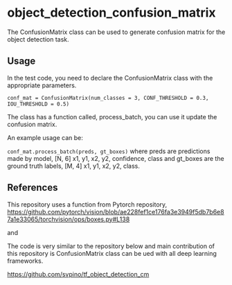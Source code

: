 # object_detection_confusion_matrix

The ConfusionMatrix class can be used to generate confusion matrix for the object detection task.

## Usage

In the test code, you need to declare the ConfusionMatrix class with the appropriate parameters.

`conf_mat = ConfusionMatrix(num_classes = 3, CONF_THRESHOLD = 0.3, IOU_THRESHOLD = 0.5)`

The class has a function called, process_batch, you can use it update the confusion matrix. 

An example usage can be:

`conf_mat.process_batch(preds, gt_boxes)` where preds are predictions made by model, [N, 6] x1, y1, x2, y2, confidence, class and gt_boxes are the ground truth labels, [M, 4] x1, y1, x2, y2, class.



## References

This repository uses a function from Pytorch repository, https://github.com/pytorch/vision/blob/ae228fef1ce176fa3e3949f5db7b6e87a1e33065/torchvision/ops/boxes.py#L138

and

The code is very similar to the repository below and main contribution of this repository is ConfusionMatrix class can be ued with all deep learning frameworks.

https://github.com/svpino/tf_object_detection_cm

